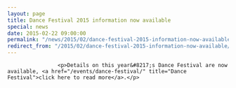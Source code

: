 ```yaml
---
layout: page
title: Dance Festival 2015 information now available
special: news
date: 2015-02-22 09:00:00
permalink: "/news/2015/02/dance-festival-2015-information-now-available/"
redirect_from: "/2015/02/dance-festival-2015-information-now-available/"
---
```



                    
                    <p>Details on this year&#8217;s Dance Festival are now available, <a href="/events/dance-festival/" title="Dance Festival">click here to read more</a>.</p>

                
